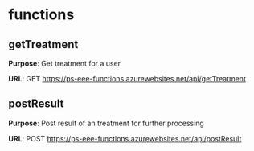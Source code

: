 # functions

## getTreatment

**Purpose**: Get treatment for a user

**URL**: GET https://ps-eee-functions.azurewebsites.net/api/getTreatment

## postResult

**Purpose**: Post result of an treatment for further processing

**URL**: POST https://ps-eee-functions.azurewebsites.net/api/postResult
